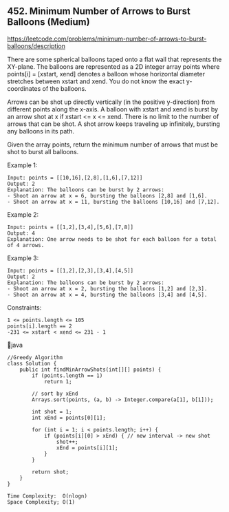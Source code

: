 ## 452. Minimum Number of Arrows to Burst Balloons (Medium)
https://leetcode.com/problems/minimum-number-of-arrows-to-burst-balloons/description

There are some spherical balloons taped onto a flat wall that represents the XY-plane. The balloons are represented as a 2D integer array points where points[i] = [xstart, xend] denotes a balloon whose horizontal diameter stretches between xstart and xend. You do not know the exact y-coordinates of the balloons.

Arrows can be shot up directly vertically (in the positive y-direction) from different points along the x-axis. A balloon with xstart and xend is burst by an arrow shot at x if xstart <= x <= xend. There is no limit to the number of arrows that can be shot. A shot arrow keeps traveling up infinitely, bursting any balloons in its path.

Given the array points, return the minimum number of arrows that must be shot to burst all balloons.

 

Example 1:

    Input: points = [[10,16],[2,8],[1,6],[7,12]]
    Output: 2
    Explanation: The balloons can be burst by 2 arrows:
    - Shoot an arrow at x = 6, bursting the balloons [2,8] and [1,6].
    - Shoot an arrow at x = 11, bursting the balloons [10,16] and [7,12].
Example 2:

    Input: points = [[1,2],[3,4],[5,6],[7,8]]
    Output: 4
    Explanation: One arrow needs to be shot for each balloon for a total of 4 arrows.
Example 3:
    
    Input: points = [[1,2],[2,3],[3,4],[4,5]]
    Output: 2
    Explanation: The balloons can be burst by 2 arrows:
    - Shoot an arrow at x = 2, bursting the balloons [1,2] and [2,3].
    - Shoot an arrow at x = 4, bursting the balloons [3,4] and [4,5].
     

Constraints:

    1 <= points.length <= 105
    points[i].length == 2
    -231 <= xstart < xend <= 231 - 1
  
  
  💙java
      
    //Greedy Algorithm
    class Solution {
        public int findMinArrowShots(int[][] points) {
            if (points.length == 1)
                return 1;
    
            // sort by xEnd
            Arrays.sort(points, (a, b) -> Integer.compare(a[1], b[1]));
    
            int shot = 1;
            int xEnd = points[0][1];
    
            for (int i = 1; i < points.length; i++) {
                if (points[i][0] > xEnd) { // new interval -> new shot
                    shot++;
                    xEnd = points[i][1];
                }
            }
    
            return shot;
        }
    }

    Time Complexity:  O(nlogn)
    Space Complexity; O(1)

